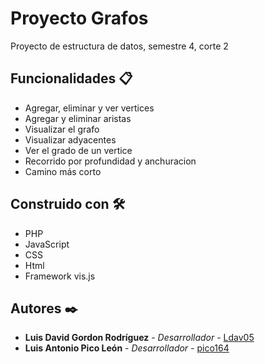 # Proyecto Grafos
Proyecto de estructura de datos, semestre 4, corte 2



## Funcionalidades 📋

* Agregar, eliminar y ver vertices
* Agregar y eliminar aristas
* Visualizar el grafo
* Visualizar adyacentes
* Ver el grado de un vertice
* Recorrido por profundidad y anchuracion
* Camino más corto

## Construido con 🛠️ 

* PHP
* JavaScript
* CSS
* Html
* Framework vis.js

## Autores ✒️

* **Luis David Gordon Rodríguez** - *Desarrollador* - [Ldav05](https://github.com/Ldav05)
* **Luis Antonio Pico León** - *Desarrollador* - [pico164](https://github.com/pico164)
